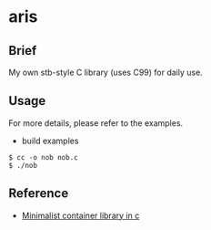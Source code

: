# aris

## Brief

My own stb-style C library (uses C99) for daily use.

## Usage

For more details, please refer to the examples.

- build examples

```console
$ cc -o nob nob.c
$ ./nob
```

## Reference

- [Minimalist container library in c](https://www.gamedeveloper.com/programming/minimalist-container-library-in-c-part-1-)
